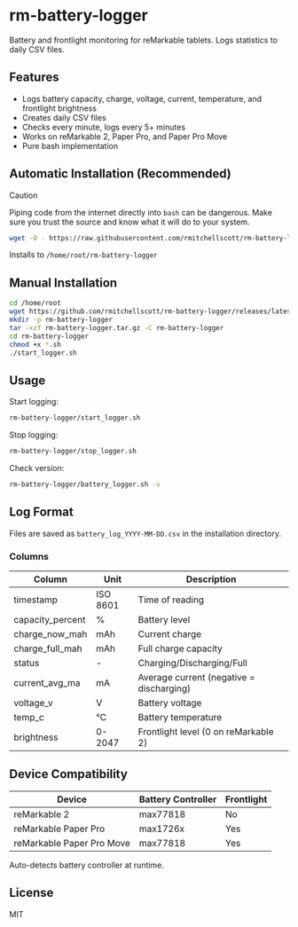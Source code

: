 # rm-battery-logger

Battery and frontlight monitoring for reMarkable tablets. Logs statistics to daily CSV files.

## Features

- Logs battery capacity, charge, voltage, current, temperature, and frontlight brightness
- Creates daily CSV files
- Checks every minute, logs every 5+ minutes
- Works on reMarkable 2, Paper Pro, and Paper Pro Move
- Pure bash implementation

## Automatic Installation (Recommended)

> [!CAUTION]
> Piping code from the internet directly into `bash` can be dangerous. Make sure you trust the source and know what it will do to your system.


```bash
wget -O - https://raw.githubusercontent.com/rmitchellscott/rm-battery-logger/main/install.sh | bash
```
Installs to `/home/root/rm-battery-logger`

## Manual Installation

```bash
cd /home/root
wget https://github.com/rmitchellscott/rm-battery-logger/releases/latest/download/rm-battery-logger.tar.gz
mkdir -p rm-battery-logger
tar -xzf rm-battery-logger.tar.gz -C rm-battery-logger
cd rm-battery-logger
chmod +x *.sh
./start_logger.sh
```

## Usage

Start logging:
```bash
rm-battery-logger/start_logger.sh
```

Stop logging:
```bash
rm-battery-logger/stop_logger.sh
```

Check version:
```bash
rm-battery-logger/battery_logger.sh -v
```

## Log Format

Files are saved as `battery_log_YYYY-MM-DD.csv` in the installation directory.

### Columns

| Column | Unit | Description |
|--------|------|-------------|
| timestamp | ISO 8601 | Time of reading |
| capacity_percent | % | Battery level |
| charge_now_mah | mAh | Current charge |
| charge_full_mah | mAh | Full charge capacity |
| status | - | Charging/Discharging/Full |
| current_avg_ma | mA | Average current (negative = discharging) |
| voltage_v | V | Battery voltage |
| temp_c | °C | Battery temperature |
| brightness | 0-2047 | Frontlight level (0 on reMarkable 2) |

## Device Compatibility

| Device | Battery Controller | Frontlight |
|--------|--------------------|------------|
| reMarkable 2 | max77818 | No |
| reMarkable Paper Pro | max1726x | Yes |
| reMarkable Paper Pro Move | max77818 | Yes |

Auto-detects battery controller at runtime.

## License

MIT
